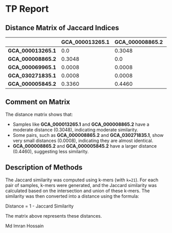 # TP Report

## Distance Matrix of Jaccard Indices

|               | GCA_000013265.1 | GCA_000008865.2 | GCA_000069965.1 | GCA_030271835.1 | GCA_000005845.2 |
|---------------|-----------------|-----------------|-----------------|-----------------|-----------------|
| **GCA_000013265.1** | 0.0               | 0.3048            | 0.0008            | 0.0008            | 0.3360          |
| **GCA_000008865.2** | 0.3048            | 0.0               | 0.0008            | 0.0008            | 0.4460          |
| **GCA_000069965.1** | 0.0008            | 0.0008            | 0.0               | 0.0262            | 0.0009          |
| **GCA_030271835.1** | 0.0008            | 0.0008            | 0.0262            | 0.0               | 0.0009          |
| **GCA_000005845.2** | 0.3360            | 0.4460            | 0.0009            | 0.0009            | 0.0             |

## Comment on Matrix

The distance matrix shows that:

- Samples like **GCA_000013265.1** and **GCA_000008865.2** have a moderate distance (0.3048), indicating moderate similarity.
- Some pairs, such as **GCA_000008865.2** and **GCA_030271835.1**, show very small distances (0.0008), indicating they are almost identical.
- **GCA_000008865.2** and **GCA_000005845.2** have a larger distance (0.4460), suggesting less similarity.

## Description of Methods

The Jaccard similarity was computed using k-mers (with `k=21`). For each pair of samples, k-mers were generated, and the Jaccard similarity was calculated based on the intersection and union of these k-mers. The similarity was then converted into a distance using the formula:


Distance = 1 - Jaccard Similarity


The matrix above represents these distances.

Md Imran Hossain

